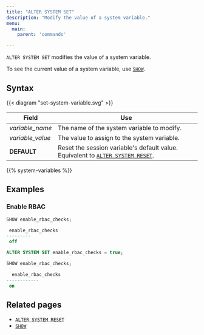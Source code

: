 ```yaml
---
title: "ALTER SYSTEM SET"
description: "Modify the value of a system variable."
menu:
  main:
    parent: 'commands'

---
```


`ALTER SYSTEM SET` modifies the value of a system variable.

To see the current value of a system variable, use [`SHOW`](../show).

## Syntax

{{< diagram "set-system-variable.svg" >}}

Field                   | Use
------------------------|-----
_variable&lowbar;name_  | The name of the system variable to modify.
_variable&lowbar;value_ | The value to assign to the system variable.
**DEFAULT**             | Reset the session variable's default value. Equivalent to [`ALTER SYSTEM RESET`](../alter-system-reset).

{{% system-variables %}}

## Examples

### Enable RBAC

```sql
SHOW enable_rbac_checks;

 enable_rbac_checks
---------
 off

ALTER SYSTEM SET enable_rbac_checks = true;

SHOW enable_rbac_checks;

  enable_rbac_checks
------------
 on
```

## Related pages

- [`ALTER SYSTEM RESET`](../alter-system-reset)
- [`SHOW`](../show)
